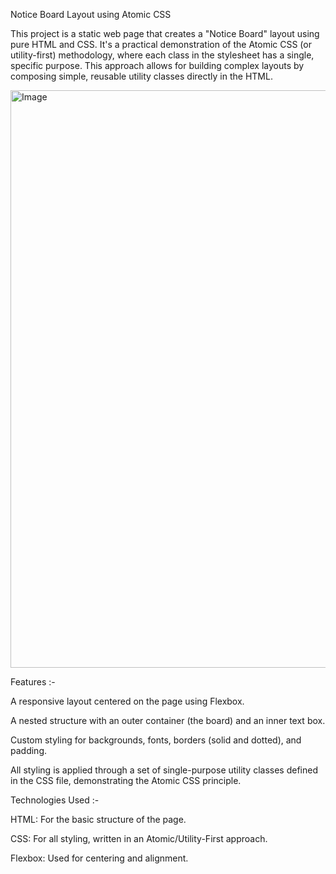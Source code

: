Notice Board Layout using Atomic CSS 

This project is a static web page that creates a "Notice Board" layout using pure HTML and CSS. It's a practical demonstration of the Atomic CSS (or utility-first) methodology, where each class in the stylesheet has a single, specific purpose. This approach allows for building complex layouts by composing simple, reusable utility classes directly in the HTML.

<img width="1887" height="924" alt="Image" src="https://github.com/user-attachments/assets/b9188ebe-7a0b-4e39-ab34-c7bc78d90059" />

Features :-

A responsive layout centered on the page using Flexbox.

A nested structure with an outer container (the board) and an inner text box.

Custom styling for backgrounds, fonts, borders (solid and dotted), and padding.

All styling is applied through a set of single-purpose utility classes defined in the CSS file, demonstrating the Atomic CSS principle.

Technologies Used :-

HTML: For the basic structure of the page.

CSS: For all styling, written in an Atomic/Utility-First approach.

Flexbox: Used for centering and alignment.

